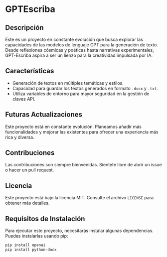 # GPTEscriba

## Descripción

Este es un proyecto en constante evolución que busca explorar las capacidades de las modelos de lenguaje GPT para la generación de texto. Desde reflexiones cósmicas y poéticas hasta narrativas experimentales, GPT-Escriba aspira a ser un lienzo para la creatividad impulsada por IA.

## Características

- Generación de textos en múltiples temáticas y estilos.
- Capacidad para guardar los textos generados en formato `.docx` y `.txt`.
- Utiliza variables de entorno para mayor seguridad en la gestión de claves API.

## Futuras Actualizaciones

Este proyecto está en constante evolución. Planeamos añadir más funcionalidades y mejorar las existentes para ofrecer una experiencia más rica y diversa.

## Contribuciones

Las contribuciones son siempre bienvenidas. Sientete libre de abrir un issue o hacer un pull request.

## Licencia

Este proyecto está bajo la licencia MIT. Consulte el archivo `LICENSE` para obtener más detalles.


## Requisitos de Instalación

Para ejecutar este proyecto, necesitarás instalar algunas dependencias. Puedes instalarlas usando pip:

```bash
pip install openai
pip install python-docx
```
